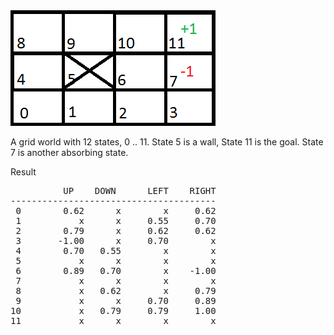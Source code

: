 <img src='gridworld.png'/>

A grid world with 12 states, 0 .. 11. State 5 is a wall, State 11 is the goal. State 7 is another absorbing state.


Result
<pre>
          UP    DOWN      LEFT    RIGHT
---------------------------------------     
 0        0.62      x        x     0.62
 1           x      x     0.55     0.70
 2        0.79      x     0.62     0.62
 3       -1.00      x     0.70        x
 4        0.70   0.55        x        x
 5           x      x        x        x
 6        0.89   0.70        x    -1.00
 7           x      x        x        x
 8           x   0.62        x     0.79
 9           x      x     0.70     0.89
10           x   0.79     0.79     1.00
11           x      x        x        x
</pre>
